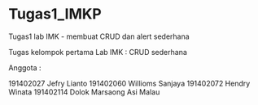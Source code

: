 # Tugas1_IMKP
Tugas1 lab IMK - membuat CRUD dan alert sederhana

Tugas kelompok pertama Lab IMK : CRUD sederhana

Anggota :

191402027 Jefry Lianto
191402060 Willioms Sanjaya
191402072 Hendry Winata
191402114 Dolok Marsaong Asi Malau
